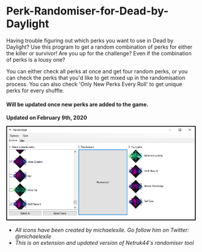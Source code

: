 # Perk-Randomiser-for-Dead-by-Daylight

Having trouble figuring out which perks you want to use in Dead by Daylight? Use this program to get a random combination of perks for either the killer or survivor! Are you up for the challenge? Even if the combination of perks is a lousy one?

You can either check all perks at once and get four random perks, or you can check the perks that you'd like to get mixed up in the randomisation process. You can also check 'Only New Perks Every Roll' to get unique perks for every shuffle.

#### Will be updated once new perks are added to the game.

**Updated on February 9th, 2020**

![Image of Program](/screenshot-of-program/Capture.PNG)

- *All icons have been created by michaelexile. Go follow him on Twitter: @michaelexile*
- *This is an extension and updated version of Netruk44's randomiser tool*
